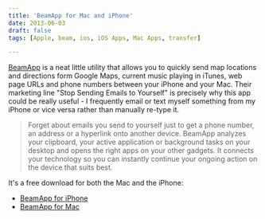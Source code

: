 ```yaml
---
title: 'BeamApp for Mac and iPhone'
date: 2013-06-03
draft: false
tags: [Apple, beam, ios, iOS Apps, Mac Apps, transfer]

---
```


[BeamApp](http://getbeamapp.com) is a neat little utility that allows you to quickly send map locations and directions form Google Maps, current music playing in iTunes, web page URLs and phone numbers between your iPhone and your Mac. Their marketing line "Stop Sending Emails to Yourself" is precisely why this app could be really useful - I frequently email or text myself something from my iPhone or vice versa rather than manually re-type it.

> Forget about emails you send to yourself just to get a phone number, an address or a hyperlink onto another device. BeamApp analyzes your clipboard, your active application or background tasks on your desktop and opens the right apps on your other gadgets. It connects your technology so you can instantly continue your ongoing action on the device that suits best.

It's a free download for both the Mac and the iPhone:

*   [BeamApp for iPhone](http://target.georiot.com/Proxy.ashx?tsid=528&GR_URL=https%253A%252F%252Fitunes.apple.com%252Fus%252Fapp%252Fbeamapp%252Fid483512021%253Fmt%253D8%2526uo%253D4%2526partnerId%253D30)
*   [BeamApp for Mac](http://target.georiot.com/Proxy.ashx?tsid=528&GR_URL=https%253A%252F%252Fitunes.apple.com%252Fus%252Fapp%252Fbeamapp%252Fid584769748%253Fmt%253D12%2526uo%253D4%2526partnerId%253D30)

[](http://target.georiot.com/Proxy.ashx?tsid=528&GR_URL=https%253A%252F%252Fitunes.apple.com%252Fus%252Fartist%252Fbeamapp-ug-haftungsbeschrankt%252Fid483512024%253Fuo%253D4%2526partnerId%253D30)